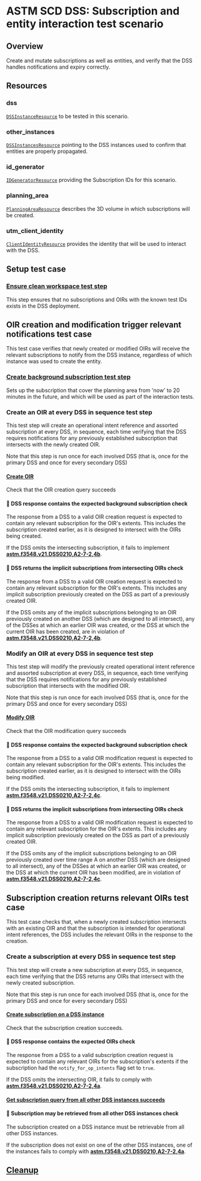 # ASTM SCD DSS: Subscription and entity interaction test scenario

## Overview

Create and mutate subscriptions as well as entities, and verify that the DSS handles notifications and expiry correctly.

## Resources

### dss

[`DSSInstanceResource`](../../../../resources/astm/f3548/v21/dss.py) to be tested in this scenario.

### other_instances

[`DSSInstancesResource`](../../../../resources/astm/f3548/v21/dss.py) pointing to the DSS instances used to confirm that entities are properly propagated.

### id_generator

[`IDGeneratorResource`](../../../../resources/interuss/id_generator.py) providing the Subscription IDs for this scenario.

### planning_area

[`PlanningAreaResource`](../../../../resources/astm/f3548/v21/planning_area.py) describes the 3D volume in which subscriptions will be created.

### utm_client_identity

[`ClientIdentityResource`](../../../../resources/communications/client_identity.py) provides the identity that will be used to interact with the DSS.

## Setup test case

### [Ensure clean workspace test step](clean_workspace.md)

This step ensures that no subscriptions and OIRs with the known test IDs exists in the DSS deployment.

## OIR creation and modification trigger relevant notifications test case

This test case verifies that newly created or modified OIRs will receive the relevant subscriptions to notify from the DSS instance,
regardless of which instance was used to create the entity.

### [Create background subscription test step](./fragments/sub/crud/create_query.md)

Sets up the subscription that cover the planning area from 'now' to 20 minutes in the future, and which will be used as part of the interaction tests.

### Create an OIR at every DSS in sequence test step

This test step will create an operational intent reference and assorted subscription at every DSS, in sequence, each time verifying that the DSS
requires notifications for any previously established subscription that intersects with the newly created OIR.

Note that this step is run once for each involved DSS (that is, once for the primary DSS and once for every secondary DSS)

#### [Create OIR](./fragments/oir/crud/create_query.md)

Check that the OIR creation query succeeds

#### 🛑 DSS response contains the expected background subscription check

The response from a DSS to a valid OIR creation request is expected to contain any relevant subscription for the OIR's extents.
This includes the subscription created earlier, as it is designed to intersect with the OIRs being created.

If the DSS omits the intersecting subscription, it fails to implement **[astm.f3548.v21.DSS0210,A2-7-2,4b](../../../../requirements/astm/f3548/v21.md)**.

#### 🛑 DSS returns the implicit subscriptions from intersecting OIRs check

The response from a DSS to a valid OIR creation request is expected to contain any relevant subscription for the OIR's extents.
This includes any implicit subscription previously created on the DSS as part of a previously created OIR.

If the DSS omits any of the implicit subscriptions belonging to an OIR previously created on another DSS (which are designed to all intersect),
any of the DSSes at which an earlier OIR was created, or the DSS at which the current OIR has been created,
are in violation of **[astm.f3548.v21.DSS0210,A2-7-2,4b](../../../../requirements/astm/f3548/v21.md)**.

### Modify an OIR at every DSS in sequence test step

This test step will modify the previously created operational intent reference and assorted subscription at every DSS, in sequence, each time verifying that the DSS
requires notifications for any previously established subscription that intersects with the modified OIR.

Note that this step is run once for each involved DSS (that is, once for the primary DSS and once for every secondary DSS)

#### [Modify OIR](./fragments/oir/crud/update_query.md)

Check that the OIR modification query succeeds

#### 🛑 DSS response contains the expected background subscription check

The response from a DSS to a valid OIR modification request is expected to contain any relevant subscription for the OIR's extents.
This includes the subscription created earlier, as it is designed to intersect with the OIRs being modified.

If the DSS omits the intersecting subscription, it fails to implement **[astm.f3548.v21.DSS0210,A2-7-2,4c](../../../../requirements/astm/f3548/v21.md)**.

#### 🛑 DSS returns the implicit subscriptions from intersecting OIRs check

The response from a DSS to a valid OIR modification request is expected to contain any relevant subscription for the OIR's extents.
This includes any implicit subscription previously created on the DSS as part of a previously created OIR.

If the DSS omits any of the implicit subscriptions belonging to an OIR previously created over time range A on another DSS (which are designed to all intersect),
any of the DSSes at which an earlier OIR was created, or the DSS at which the current OIR has been modified,
are in violation of **[astm.f3548.v21.DSS0210,A2-7-2,4c](../../../../requirements/astm/f3548/v21.md)**.


## Subscription creation returns relevant OIRs test case

This test case checks that, when a newly created subscription intersects with an existing OIR and that the subscription is intended for operational intent references,
the DSS includes the relevant OIRs in the response to the creation.

### Create a subscription at every DSS in sequence test step

This test step will create a new subscription at every DSS, in sequence, each time verifying that the DSS
returns any OIRs that intersect with the newly created subscription.

Note that this step is run once for each involved DSS (that is, once for the primary DSS and once for every secondary DSS)

#### [Create subscription on a DSS instance](./fragments/sub/crud/create_query.md)

Check that the subscription creation succeeds.

#### 🛑 DSS response contains the expected OIRs check

The response from a DSS to a valid subscription creation request is expected to contain any relevant OIRs for the subscription's extents if the subscription had the `notify_for_op_intents` flag set to `true`.

If the DSS omits the intersecting OIR, it fails to comply with **[astm.f3548.v21.DSS0210,A2-7-2,4a](../../../../requirements/astm/f3548/v21.md)**.

#### [Get subscription query from all other DSS instances succeeds](./fragments/sub/crud/read_query.md)

#### 🛑 Subscription may be retrieved from all other DSS instances check

The subscription created on a DSS instance must be retrievable from all other DSS instances.

If the subscription does not exist on one of the other DSS instances, one of the instances fails to comply with **[astm.f3548.v21.DSS0210,A2-7-2,4a](../../../../requirements/astm/f3548/v21.md)**.

## [Cleanup](./clean_workspace.md)
